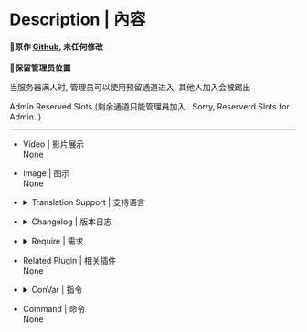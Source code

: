 # Description | 內容
**📌原作 [Github](https://github.com/fbef0102/L4D1_2-Plugins/blob/master/l4d_reservedslots), 未任何修改 <br><br>
🔹保留管理员位置**

当服务器满人时, 管理员可以使用预留通道进入, 其他人加入会被踢出

Admin Reserved Slots (剩余通道只能管理員加入.. Sorry, Reserverd Slots for Admin..)

---
* Video | 影片展示
<br>None

* Image | 图示
<br>None

* <details><summary>Translation Support | 支持语言</summary>

	```
	English
	繁體中文
	简体中文
	```
</details>

* <details><summary>Changelog | 版本日志</summary>

	* v1.8 (2023-8-18)
		* Remake code

	* v1.6 (2023-8-17)
		* Fixed server kicks all players when map change

	* v1.5 (2023-7-1)
        * Require lef4dhooks v1.33 or above
		* Remake code, convert code to latest syntax
		* Fix warnings when compiling on SourceMod 1.11.
		* Optimize code and improve performance
		* Translation Support

	* v1.0 (2023-5-3)
	    * [Original Plugin by fenghf](https://bbs.3dmgame.com/thread-2804070-1-1.html)
</details>

* <details><summary>Require | 需求</summary>

	1. L4dtoolz
</details>

* Related Plugin | 相关插件
<br>None

* <details><summary>ConVar | 指令</summary>

	* cfg/sourcemod/l4d_reservedslots.cfg
	```
	// Reserved how many slots for Admin.(0=Off)
	//预留多少位置给管理員加入. (0=关闭)
	l4d_reservedslots_adm "1"

	// Players with these flags have access to use admin reserved slots. (Empty = Everyone, -1: Nobody)
	// 具有这些标志的玩家可以使用管理员保留的插槽 (空=每个人, -1:没有人)
	l4d_reservedslots_flag "z"

	// If set to 1, reserved slots will hidden (subtracted 'l4d_reservedslots_adm' from the max slot 'sv_maxplayers')
	//为 1时, 服务器会只会显示最大人数, 预留通道被隐藏
	//为0时, 服务器会显示最大人数+预留通道
	l4d_reservedslots_hide "1"
	```
</details>

* Command | 命令
<br>None